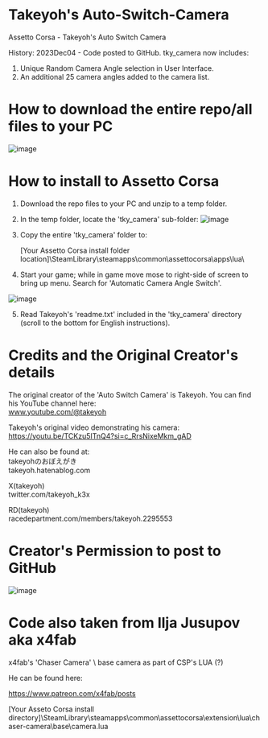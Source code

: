# Takeyoh's Auto-Switch-Camera
Assetto Corsa - Takeyoh's Auto Switch Camera

History:
2023Dec04 - Code posted to GitHub.  tky_camera now includes:
1) Unique Random Camera Angle selection in User Interface.
2) An additional 25 camera angles added to the camera list.



# How to download the entire repo/all files to your PC
![image](https://github.com/driftpractice/Auto-Switch-Camera/assets/152949923/76619767-31d2-465f-a048-e7f9cc49dd33)


# How to install to Assetto Corsa

1) Download the repo files to your PC and unzip to a temp folder.
2) In the temp folder, locate the 'tky_camera' sub-folder: 
![image](https://github.com/driftpractice/Auto-Switch-Camera/assets/152949923/ec780290-6b9a-4208-bec0-8a561a63d8ce)

3) Copy the entire 'tky_camera' folder to:
   
   [Your Assetto Corsa install folder location]\SteamLibrary\steamapps\common\assettocorsa\apps\lua\

4) Start your game; while in game move mose to right-side of screen to bring up menu.  Search for 'Automatic Camera Angle Switch'.

![image](https://github.com/driftpractice/Auto-Switch-Camera/assets/152949923/59e9a7ac-2d6e-4fb3-bfe1-77f330f8af5f)

5) Read Takeyoh's 'readme.txt' included in the 'tky_camera' directory (scroll to the bottom for English instructions).
   

# Credits and the Original Creator's details
The original creator of the 'Auto Switch Camera' is Takeyoh.  You can find his YouTube channel here:  
www.youtube.com/@takeyoh

Takeyoh's original video demonstrating his camera:  
https://youtu.be/TCKzu5ITnQ4?si=c_RrsNixeMkm_gAD

He can also be found at:  
takeyohのおぼえがき  
takeyoh.hatenablog.com

X(takeyoh)  
twitter.com/takeyoh_k3x

RD(takeyoh)  
racedepartment.com/members/takeyoh.2295553

# Creator's Permission to post to GitHub
![image](https://github.com/driftpractice/Auto-Switch-Camera/assets/152949923/3cb30556-4875-4031-89f8-85efed37585d)

# Code also taken from Ilja Jusupov aka x4fab
x4fab's 'Chaser Camera' \ base camera as part of CSP's LUA (?)

He can be found here:

https://www.patreon.com/x4fab/posts

[Your Asseto Corsa install directory]\SteamLibrary\steamapps\common\assettocorsa\extension\lua\chaser-camera\base\camera.lua
